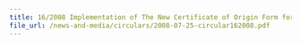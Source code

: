 ```yaml
---
title: 16/2008 Implementation of The New Certificate of Origin Form for The Common Effective Preferential Tariff (CEPT) Scheme
file_url: /news-and-media/circulars/2008-07-25-circular162008.pdf
---
```

